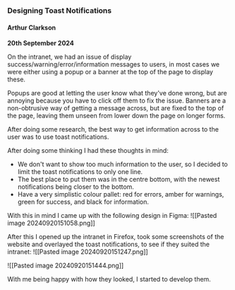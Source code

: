 ### Designing Toast Notifications

#### Arthur Clarkson
**20th September 2024**

On the intranet, we had an issue of display success/warning/error/information messages to users, in most cases we were either using a popup or a banner at the top of the page to display these.

Popups are good at letting the user know what they've done wrong, but are annoying because you have to click off them to fix the issue. Banners are a non-obtrusive way of getting a message across, but are fixed to the top of the page, leaving them unseen from lower down the page on longer forms.

After doing some research, the best way to get information across to the user was to use toast notifications.

After doing some thinking I had these thoughts in mind:
- We don't want to show too much information to the user, so I decided to limit the toast notifications to only one line.
- The best place to put them was in the centre bottom, with the newest notifications being closer to the bottom.
- Have a very simplistic colour pallet: red for errors, amber for warnings, green for success, and black for information.

With this in mind I came up with the following design in Figma:
![[Pasted image 20240920151058.png]]

After this I opened up the intranet in Firefox, took some screenshots of the website and overlayed the toast notifications, to see if they suited the intranet:
![[Pasted image 20240920151247.png]]

![[Pasted image 20240920151444.png]]

With me being happy with how they looked, I started to develop them.
